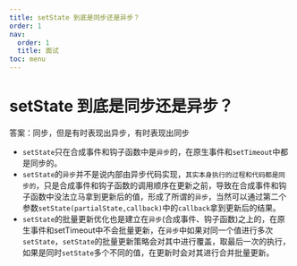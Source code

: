 ```yaml
---
title: setState 到底是同步还是异步？
order: 1
nav:
  order: 1
  title: 面试
toc: menu
---
```


# setState 到底是同步还是异步？

 答案：同步，但是有时表现出异步，有时表现出同步

- `setState`只在合成事件和钩子函数中是`异步`的，在原生事件和`setTimeout`中都是同步的。
- `setState`的`异步`并不是说内部由异步代码实现，`其实本身执行的过程和代码都是同步的`，只是合成事件和钩子函数的调用顺序在更新之前，导致在合成事件和钩子函数中没法立马拿到更新后的值，形成了所谓的`异步`，当然可以通过第二个参数`setState(partialState,callback)`中的`callback`拿到更新后的结果。
- `setState`的批量更新优化也是建立在`异步`(合成事件、钩子函数)之上的，在原生事件和setTimeout中不会批量更新，在`异步`中如果对同一个值进行多次`setState`，`setState`的批量更新策略会对其中进行覆盖，取最后一次的执行，如果是同时`setState`多个不同的值，在更新时会对其进行合并批量更新。